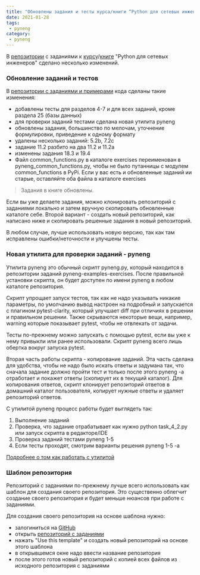 ```yaml
---
title: "Обновлены задания и тесты курса/книги “Python для сетевых инженеров”"
date: 2021-01-28
tags:
 - pyneng
category:
 - pyneng
---
```


В [репозитории](https://github.com/natenka/pyneng-examples-exercises) с заданиями к [курсу](https://www.youtube.com/playlist?list=PLah0HUih_ZRnJFNdZsWr2pNWgYETauGXo)/[книге](https://pyneng.readthedocs.io/) "Python для сетевых инженеров" сделано несколько изменений.

### Обновление заданий и тестов

В [репозитории с заданиями и примерами](https://github.com/natenka/pyneng-examples-exercises) кода сделаны такие изменения:

* добавлены тесты для разделов 4-7 и для всех заданий, кроме раздела 25 (базы данных)
* для проверки заданий тестами сделана новая утилита pyneng
* обновлены задания, большинство по мелочам, уточнение формулировки, приведение к одному формату
* удалены несколько заданий: 5.2b, 7.2c
* задание 11.2 разбито на два 11.2 и 11.2a
* изменены задания 18.3 и 19.4
* Файл common_functions.py в каталоге exercises переименован в pyneng_common_functions.py, чтобы не было путанницы с модулем common_functions в PyPi. Если у вас есть и обновленные заданий ии старые, оставляйте оба файла в каталоге exercises

> Задания в книге обновлены.

Если вы уже делаете задания, можно клонировать репозиторий с заданиями локально и затем вручную скопировать
обновленные каталоге себе. Второй вариант - создать новый репозиторий, как написано ниже и скопировать решенные задания
в новый репозиторий.

В любом случае, лучше использовать новую версию, так как там исправлены ошибки/неточности и улучшены тесты.

### Новая утилита для проверки заданий - pyneng

Утилита pyneng это обычный скрипт pyneng.py, который находится в репозитории заданий pyneng-examples-exercises.
После правильной установки скрипта, он будет доступен по имени pyneng в любом каталоге репозитория.

Скрипт упрощает запуск тестов, так как не надо указывать никакие параметры, по умолчанию
вывод настроен на подробный и запускается с плагином pytest-clarity, который улучшает diff
при отличиях в решении и правильном решении. Также скрываются некоторые вещи,
например, warning которые показывает pytest, чтобы не отвлекать от задачи.


Тесты по-прежнему можно запускать с помощью pytest, если вы уже к нему привыкли
или ранее использовали. Скрипт pyneng всего лишь обертка вокруг запуска pytest.


Вторая часть работы скрипта - копирование заданий. Эта часть сделана для удобства,
чтобы не надо было искать ответы и задумана так, что сначала задание должно пройти тест
и только после этого pyneng -a отработает и покажет ответы (скопирует их в текущий каталог).
Для копирования ответов, скрипт клонирует репозиторий ответов в домашний каталог
пользователя, копирует нужные ответы и удаляет репозиторий ответов.

С утилитой pyneng процесс работы будет выглядеть так:

1. Выполнение заданий
2. Проверка, что задание отрабатывает как нужно python task_4_2.py или запуск скрипта в редакторе/IDE
3. Проверка заданий тестами pyneng 1-5
4. Если тесты проходят, смотрим варианты решения pyneng 1-5 -a

[Подробнее о том как работать с утилитой](https://pyneng.readthedocs.io/ru/latest/book/additional_info/pyneng.html)


### Шаблон репозитория

Репозиторий с заданиями по-прежнему лучше всего использовать как шаблон для создания
своего репозитория.
Это существенно облегчит создание своего репозитория и будет меньше нюансов при работе с заданиями.

Для создания своего репозитория на основе шаблона нужно:

-  залогиниться на [GitHub](https://github.com/)
-  открыть [репозиторий с заданиями](https://github.com/natenka/pyneng-examples-exercises)
-  нажать "Use this template" и создать новый репозиторий на основе этого шаблона
-  в открывшемся окне надо ввести название репозитория
-  после этого готов новый репозиторий с копией всех файлов из исходного репозитория с заданиями


